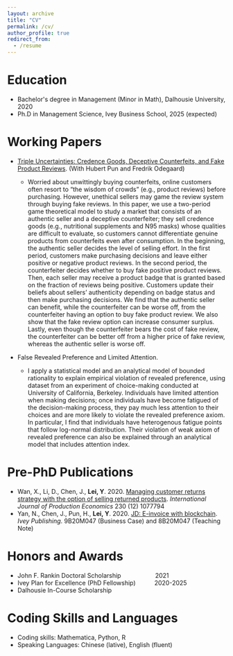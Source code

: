 ```yaml
---
layout: archive
title: "CV"
permalink: /cv/
author_profile: true
redirect_from:
  - /resume
---
```


Education
======
* Bachelor's degree in Management (Minor in Math), Dalhousie University, 2020
* Ph.D in Management Science, Ivey Business School, 2025 (expected)


Working Papers 
======
* [Triple Uncertainties: Credence Goods, Deceptive Counterfeits, and Fake Product Reviews](https://papers.ssrn.com/sol3/papers.cfm?abstract_id=3915087). (With Hubert Pun and Fredrik Odegaard)
  * Worried about unwittingly buying counterfeits, online customers often resort to “the wisdom of crowds” (e.g., product reviews) before purchasing. However, unethical sellers may game the review system through buying fake reviews. In this paper, we use a two-period game theoretical model to study a market that consists of an authentic seller and a deceptive counterfeiter; they sell credence goods (e.g., nutritional supplements and N95 masks) whose qualities are difficult to evaluate, so customers cannot differentiate genuine products from counterfeits even after consumption. In the beginning, the authentic seller decides the level of selling effort. In the first period, customers make purchasing decisions and leave either positive or negative product reviews. In the second period, the counterfeiter decides whether to buy fake positive product reviews. Then, each seller may receive a product badge that is granted based on the fraction of reviews being positive. Customers update their beliefs about sellers’ authenticity depending on badge status and then make purchasing decisions. We find that the authentic seller can benefit, while the counterfeiter can be worse off, from the counterfeiter having an option to buy fake product review. We also show that the fake review option can increase consumer surplus. Lastly, even though the counterfeiter bears the cost of fake review, the counterfeiter can be better off from a higher price of fake review, whereas the authentic seller is worse off.
  


* False Revealed Preference and Limited Attention.
  * I apply a statistical model and an analytical model of bounded rationality to explain empirical violation of revealed preference, using dataset from an experiment of choice-making conducted at University of California, Berkeley. Individuals have limited attention when making decisions; once individuals have become fatigued of the decision-making process, they pay much less attention to their choices and are more likely to violate the revealed preference axiom. In particular, I find that individuals have heterogenous fatigue points that follow log-normal distribution. Their violation of weak axiom of revealed preference can also be explained through an analytical model that includes attention index. 

Pre-PhD Publications
======
* Wan, X., Li, D., Chen, J., **Lei, Y**. 2020. [Managing customer returns strategy with the option of selling returned products](https://www.sciencedirect.com/science/article/pii/S0925527320301717). *International Journal of Production Economics* 230 (12) 1077794
* Yan, N., Chen, J., Pun, H., **Lei, Y**. 2020. [JD: E-invoice with blockchain](https://www.iveypublishing.ca/s/product/jd-einvoice-with-blockchain/01t5c00000CwqpbAAB). *Ivey Publishing*. 9B20M047 (Business Case) and 8B20M047 (Teaching Note)

  


Honors and Awards
======
* John F. Rankin Doctoral Scholarship &nbsp;&nbsp;&nbsp;&nbsp;&nbsp;&nbsp;&nbsp;&nbsp;&nbsp;&nbsp;&nbsp;&nbsp;&nbsp;&nbsp;&nbsp;&nbsp;&nbsp;&nbsp; 2021
* Ivey Plan for Excellence (PhD Fellowship) &nbsp;&nbsp;&nbsp;&nbsp; &nbsp;&nbsp;&nbsp;&nbsp; 2020-2025
* Dalhousie In-Course Scholarship

  
Coding Skills and Languages
======
* Coding skills: Mathematica, Python, R
* Speaking Languages: Chinese (lative), English (fluent)

